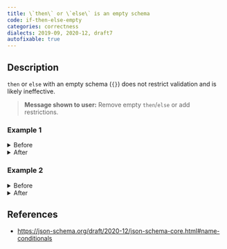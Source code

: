 ```yaml
---
title: \`then\` or \`else\` is an empty schema
code: if-then-else-empty
categories: correctness
dialects: 2019-09, 2020-12, draft7
autofixable: true
---
```


## Description
`then` or `else` with an empty schema (`{}`) does not restrict validation and is likely ineffective.

> **Message shown to user:**
> Remove empty `then`/`else` or add restrictions.

### Example 1
<details><summary>Before</summary>
```json
{
  "if": {
    "properties": {
      "flag": {
        "const": true
      }
    }
  },
  "then": {}
}
```
</details>

<details><summary>After</summary>
```json
{
  "if": {
    "properties": {
      "flag": {
        "const": true
      }
    }
  }
}
```
</details>

### Example 2
<details><summary>Before</summary>
```json
{
  "if": {
    "properties": {
      "flag": {
        "const": true
      }
    }
  },
  "else": {}
}
```
</details>

<details><summary>After</summary>
```json
{
  "if": {
    "properties": {
      "flag": {
        "const": true
      }
    }
  }
}
```
</details>

## References
* <https://json-schema.org/draft/2020-12/json-schema-core.html#name-conditionals>
